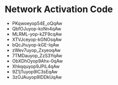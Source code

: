 # Network Activation Code
* PKqwoeyop54E_oQqAw
* QbfOJuyop-koNn4qAw
* MLRML-yop-kZF9cqAw
* XTVJceyop-kGNOsqAw
* bQcJhuyop-kGE-IqAw
* zWev7uyop_ZxyeoqAw
* 7TMDauyop_ZzS3YqAw
* ObXDhOyop9Ahx-0qAw
* Xhkqquyop9JPiL4qAw
* 9Z1jTuyop9IC3sEqAw
* 3zOJAuyop9IDDkUqAw
